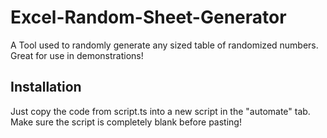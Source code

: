 # Excel-Random-Sheet-Generator
A Tool used to randomly generate any sized table of randomized numbers. Great for use in demonstrations!

## Installation
Just copy the code from script.ts into a new script in the "automate" tab. Make sure the script is completely blank before pasting!
